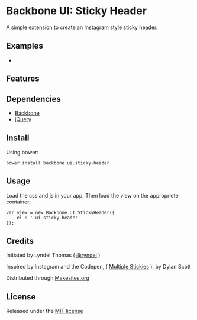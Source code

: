 # Backbone UI: Sticky Header

A simple extension to create an Instagram style sticky header.

## Examples

* 

## Features

## Dependencies

* [Backbone](http://backbonejs.org/)
* [jQuery](http://jquery.com/)

## Install

Using bower:
```
bower install backbone.ui.sticky-header
```

## Usage

Load the css and js in your app. Then load the view on the appropriete container:
```
var view = new Backbone.UI.StickyHeader({
	el : '.ui-sticky-header'
});
```


## Credits

Initiated by Lyndel Thomas ( [@ryndel](http://github.com/ryndel) )

Inspired by Instagram and the Codepen, ( [Multiple Stickies](http://codepen.io/usain/pen/krfwt) ), by Dylan Scott 

Distributed through [Makesites.org](http://makesites.org/)

## License

Released under the [MIT license](http://makesites.org/licenses/MIT)

